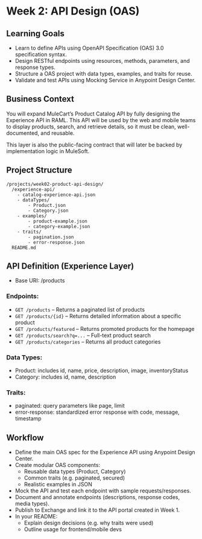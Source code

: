 # Week 2: API Design (OAS)

## Learning Goals
- Learn to define APIs using OpenAPI Specification (OAS) 3.0 specification syntax.
- Design RESTful endpoints using resources, methods, parameters, and response types.
- Structure a OAS project with data types, examples, and traits for reuse.
- Validate and test APIs using Mocking Service in Anypoint Design Center.

## Business Context
You will expand MuleCart’s Product Catalog API by fully designing the Experience API in RAML. This API will be used by the web and mobile teams to display products, search, and retrieve details, so it must be clean, well-documented, and reusable.

This layer is also the public-facing contract that will later be backed by implementation logic in MuleSoft.

## Project Structure
```
/projects/week02-product-api-design/
  /experience-api/
    - catalog-experience-api.json
    - dataTypes/
        - Product.json
        - Category.json
    - examples/
        - product-example.json
        - category-example.json
    - traits/
        - pagination.json
        - error-response.json
  README.md
```

## API Definition (Experience Layer)
- Base URI: /products

### Endpoints:
- `GET /products` – Returns a paginated list of products
- `GET /products/{id}` – Returns detailed information about a specific product
- `GET /products/featured` – Returns promoted products for the homepage
- `GET /products/search?q=...` – Full-text product search
- `GET /products/categories` – Returns all product categories

### Data Types:
- Product: includes id, name, price, description, image, inventoryStatus
- Category: includes id, name, description

### Traits:
- paginated: query parameters like page, limit
- error-response: standardized error response with code, message, timestamp

## Workflow
- Define the main OAS spec for the Experience API using Anypoint Design Center.
- Create modular OAS components:
    - Reusable data types (Product, Category)
    - Common traits (e.g. paginated, secured)
    - Realistic examples in JSON
- Mock the API and test each endpoint with sample requests/responses.
- Document and annotate endpoints (descriptions, response codes, media types).
- Publish to Exchange and link it to the API portal created in Week 1.
- In your README:
    - Explain design decisions (e.g. why traits were used)
    - Outline usage for frontend/mobile devs
